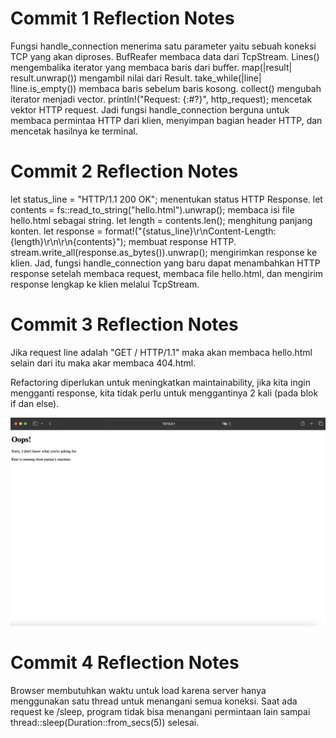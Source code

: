 # Commit 1 Reflection Notes
Fungsi handle_connection menerima satu parameter yaitu sebuah koneksi TCP yang akan diproses. BufReafer membaca data dari TcpStream. Lines() mengembalika iterator yang membaca baris dari buffer. map(|result| result.unwrap()) mengambil nilai dari Result<String>. take_while(|line| !line.is_empty()) membaca baris sebelum baris kosong. collect() mengubah iterator menjadi vector. println!("Request: {:#?}", http_request); mencetak vektor HTTP request. Jadi fungsi handle_connection berguna untuk membaca permintaa HTTP dari klien, menyimpan bagian header HTTP, dan mencetak hasilnya ke terminal.

# Commit 2 Reflection Notes
let status_line = "HTTP/1.1 200 OK"; menentukan status HTTP Response. let contents = fs::read_to_string("hello.html").unwrap(); membaca isi file hello.html sebagai string. let length = contents.len(); menghitung panjang konten. let response = format!("{status_line}\r\nContent-Length: {length}\r\n\r\n{contents}"); membuat response HTTP. stream.write_all(response.as_bytes()).unwrap(); mengirimkan response ke klien. Jad, fungsi handle_connection yang baru dapat menambahkan HTTP response setelah membaca request, membaca file hello.html, dan mengirim response lengkap ke klien melalui TcpStream. 

# Commit 3 Reflection Notes
Jika request line adalah "GET / HTTP/1.1" maka akan membaca hello.html selain dari itu maka akar membaca 404.html.

Refactoring diperlukan untuk meningkatkan maintainability, jika kita ingin mengganti response, kita tidak perlu untuk menggantinya 2 kali (pada blok if dan else).

![](commit3.png)

# Commit 4 Reflection Notes
Browser membutuhkan waktu untuk load karena server hanya menggunakan satu thread untuk menangani semua koneksi. Saat ada request ke /sleep, program tidak bisa menangani permintaan lain sampai thread::sleep(Duration::from_secs(5)) selesai.


